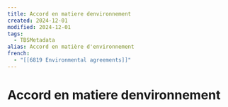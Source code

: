 ```yaml
---
title: Accord en matiere denvironnement
created: 2024-12-01
modified: 2024-12-01
tags:
  - TBSMetadata
alias: Accord en matière d'environnement
french:
  - "[[6819 Environmental agreements]]"
---
```

# Accord en matiere denvironnement
